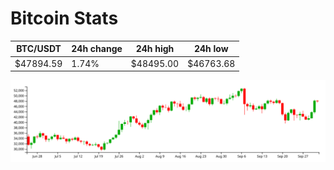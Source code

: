 # Bitcoin Stats

BTC/USDT|24h change|24h high|24h low|
|---|---|---|---|
|$47894.59|1.74%|$48495.00|$46763.68|

<img src="./chart.svg">
